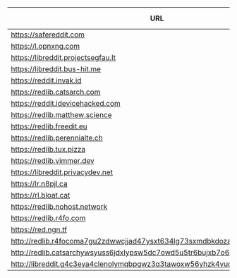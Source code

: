 |URL|Network|Version|Location|Behind Cloudflare?|Comment|
|-|-|-|-|-|-|
|https://safereddit.com|WWW|v0.31.0|🇺🇸 US||SFW only|
|https://l.opnxng.com|WWW|v0.31.0|🇸🇬 SG|||
|https://libreddit.projectsegfau.lt|WWW|v0.31.0|🇱🇺 LU|||
|https://libreddit.bus-hit.me|WWW|v0.31.0|🇨🇦 CA|||
|https://reddit.invak.id|WWW|v0.31.0|🇧🇬 BG|||
|https://redlib.catsarch.com|WWW|v0.31.0|🇺🇸 US|||
|https://reddit.idevicehacked.com|WWW|v0.31.0|🇺🇸 US|||
|https://redlib.matthew.science|WWW|v0.31.0|🇺🇸 US|||
|https://redlib.freedit.eu|WWW|v0.31.0|🇺🇸 US|||
|https://redlib.perennialte.ch|WWW|v0.31.0|🇦🇺 AU|✅||
|https://redlib.tux.pizza|WWW|v0.31.0|🇺🇸 US|||
|https://redlib.vimmer.dev|WWW|v0.31.0|🇵🇱 PL|||
|https://libreddit.privacydev.net|WWW|v0.31.0|🇫🇷 FR|||
|https://lr.n8pjl.ca|WWW|git|🇨🇦 CA|||
|https://rl.bloat.cat|WWW|v0.31.0|🇷🇴 RO|||
|https://redlib.nohost.network|WWW|v0.31.0|🇲🇽 MX|||
|https://redlib.r4fo.com|WWW|v0.31.0|🇩🇪 DE|✅||
|https://red.ngn.tf|WWW|v0.31.0|🇹🇷 TR|||
|http://redlib.r4focoma7gu2zdwwcjjad47ysxt634lg73sxmdbkdozanwqslho5ohyd.onion|Tor|v0.30.1|🇩🇪 DE|✅||
|http://redlib.catsarchywsyuss6jdxlypsw5dc7owd5u5tr6bujxb7o6xw2hipqehyd.onion|Tor|v0.31.0|🇺🇸 US|||
|http://libreddit.g4c3eya4clenolymqbpgwz3q3tawoxw56yhzk4vugqrl6dtu3ejvhjid.onion|Tor|v0.31.0|🇫🇷 FR|||
